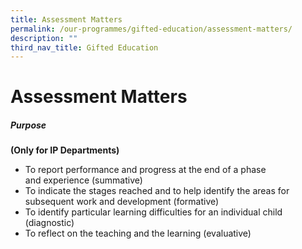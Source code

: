 ```yaml
---
title: Assessment Matters
permalink: /our-programmes/gifted-education/assessment-matters/
description: ""
third_nav_title: Gifted Education
---
```

# **Assessment Matters**
##### **Purpose**
**(Only for IP Departments)**
*   To report performance and progress at the end of a phase and experience (summative)
*   To indicate the stages reached and to help identify the areas for subsequent work and development (formative)
*   To identify particular learning difficulties for an individual child (diagnostic)
*   To reflect on the teaching and the learning (evaluative)
